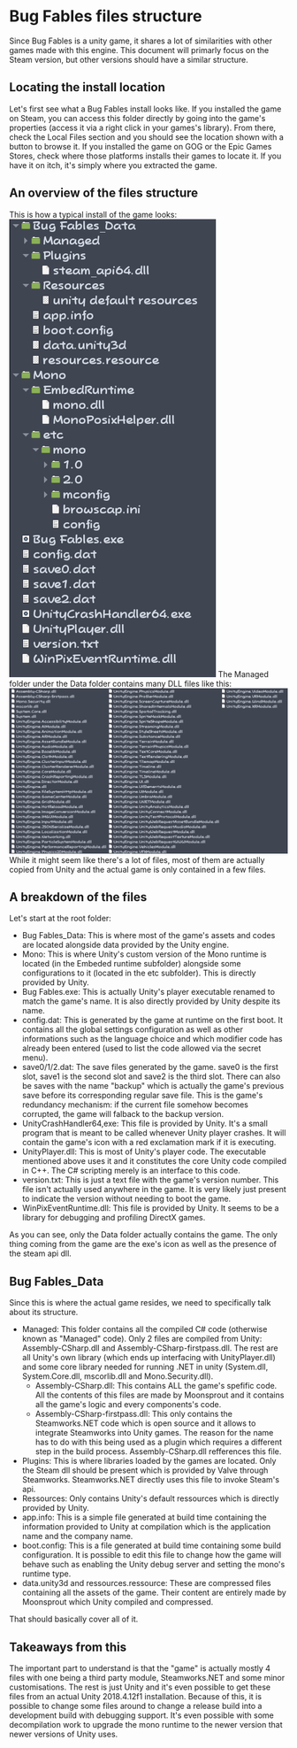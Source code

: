 # Bug Fables files structure

Since Bug Fables is a unity game, it shares a lot of similarities with other games made with this engine. This document will primarly focus on the Steam version, but other versions should have a similar structure.

## Locating the install location
Let's first see what a Bug Fables install looks like. If you installed the game on Steam, you can access this folder directly by going into the game's properties (access it via a right click in your games's library). From there, check the Local Files section and you should see the location shown with a button to browse it. If you installed the game on GOG or the Epic Games Stores, check where those platforms installs their games to locate it. If you have it on itch, it's simply where you extracted the game.

## An overview of the files structure
This is how a typical install of the game looks:
![Game install directory](Screenshots/gane-install-root.png)
The Managed folder under the Data folder contains many DLL files like this:
![Game managed folder](Screenshots/gane-install-managed.png)
While it might seem like there's a lot of files, most of them are actually copied from Unity and the actual game is only contained in a few files.

## A breakdown of the files

Let's start at the root folder:
- Bug Fables_Data: This is where most of the game's assets and codes are located alongside data provided by the Unity engine.
- Mono: This is where Unity's custom version of the Mono runtime is located (in the Embeded runtime subfolder) alongside some configurations to it (located in the etc subfolder). This is directly provided by Unity.
- Bug Fables.exe: This is actually Unity's player executable renamed to match the game's name. It is also directly provided by Unity despite its name.
- config.dat: This is generated by the game at runtime on the first boot. It contains all the global settings configuration as well as other informations such as the language choice and which modifier code has already been entered (used to list the code allowed via the secret menu).
- save0/1/2.dat: The save files generated by the game. save0 is the first slot, save1 is the second slot and save2 is the third slot. There can also be saves with the name "backup" which is actually the game's previous save before its corresponding regular save file. This is the game's redundancy mechanism: if the current file somehow becomes corrupted, the game will falback to the backup version.
- UnityCrashHandler64,exe: This file is provided by Unity. It's a small program that is meant to be called whenever Unity player crashes. It will contain the game's icon with a red exclamation mark if it is executing.
- UnityPlayer.dll: This is most of Unity's player code. The executable mentioned above uses it and it constitutes the core Unity code compiled in C++. The C# scripting merely is an interface to this code.
- version.txt: This is just a text file with the game's version number. This file isn't actually used anywhere in the game. It is very likely just present to indicate the version without needing to boot the game.
- WinPixEventRuntime.dll: This file is provided by Unity. It seems to be a library for debugging and profiling DirectX games.

As you can see, only the Data folder actually contains the game. The only thing coming from the game are the exe's icon as well as the presence of the steam api dll.

## Bug Fables_Data

Since this is where the actual game resides, we need to specifically talk about its structure.

- Managed: This folder contains all the compiled C# code (otherwise known as "Managed" code). Only 2 files are compiled from Unity: Assembly-CSharp.dll and Assembly-CSharp-firstpass.dll. The rest are all Unity's own library (which ends up interfacing with UnityPlayer.dll) and some core library needed for running .NET in unity (System.dll, System.Core.dll, mscorlib.dll and Mono.Security.dll).
  - Assembly-CSharp.dll: This contains ALL the game's spefific code. All the contents of this files are made by Moonsprout and it contains all the game's logic and every components's code.
  - Assembly-CSharp-firstpass.dll: This only contains the Steamworks.NET code which is open source and it allows to integrate Steamworks into Unity games. The reason for the name has to do with this being used as a plugin which requires a different step in the build process. Assembly-CSharp.dll refferences this file.
- Plugins: This is where libraries loaded by the games are located. Only the Steam dll should be present which is provided by Valve through Steamworks. Steamworks.NET directly uses this file to invoke Steam's api.
- Ressources: Only contains Unity's default ressources which is directly provided by Unity.
- app.info: This is a simple file generated at build time containing the information provided to Unity at compilation which is the application name and the company name.
- boot.config: This is a file generated at build time containing some build configuration. It is possible to edit this file to change how the game will behave such as enabling the Unity debug server and setting the mono's runtime type.
- data.unity3d and ressources.ressource: These are compressed files containing all the assets of the game. Their content are entirely made by Moonsprout which Unity compiled and compressed.

That should basically cover all of it.

## Takeaways from this

The important part to understand is that the "game" is actually mostly 4 files with one being a third party module, Steamworks.NET and some minor customisations. The rest is just Unity and it's even possible to get these files from an actual Unity 2018.4.12f1 installation. Because of this, it is possible to change some files around to change a release build into a development build with debugging support. It's even possible with some decompilation work to upgrade the mono runtime to the newer version that newer versions of Unity uses.